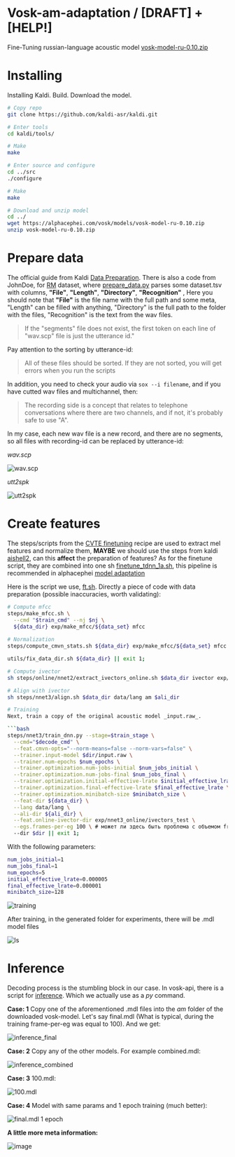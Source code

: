 # Vosk-am-adaptation / [DRAFT] + [HELP!]

Fine-Tuning russian-language acoustic model [vosk-model-ru-0.10.zip](https://alphacephei.com/vosk/models/vosk-model-ru-0.10.zip)
# Installing
Installing Kaldi. Build. Download the model.
```bash
# Copy repo
git clone https://github.com/kaldi-asr/kaldi.git

# Enter tools
cd kaldi/tools/ 

# Make
make 

# Enter source and configure
cd ../src
./configure

# Make
make

# Download and unzip model
cd ../
wget https://alphacephei.com/vosk/models/vosk-model-ru-0.10.zip
unzip vosk-model-ru-0.10.zip
```

# Prepare data
The official guide from Kaldi [Data Preparation](https://kaldi-asr.org/doc/data_prep.html).  There is also a code from JohnDoe, for [RM](https://catalog.ldc.upenn.edu/LDC93S3C) dataset, where [prepare_data.py](https://github.com/JohnDoe02/kaldi/blob/private/egs/rm/s5/local/prepare_data.py) parses
some dataset.tsv with columns,  __"File"__, __"Length"__, __"Directory"__, __"Recognition"__ , Here you should note that __"File"__ is the file name with the full path and some meta, "Length" can be filled with anything, "Directory" is the full path to the folder with the files, "Recognition" is the text from the wav files.

> If the "segments" file does not exist, the first token on each line of "wav.scp" file is just the utterance id."

Pay attention to the sorting by utterance-id:

> All of these files should be sorted. If they are not sorted, you will get errors when you run the scripts

In addition, you need to check your audio via `sox --i filename`, and if you have cutted wav files and  multichannel, then: 

> The recording side is a concept that relates to telephone conversations where there are two channels, and if not, it's probably safe to use "A". 

In my case, each new wav file is a new record, and there are no segments, so all files with recording-id can be replaced by utterance-id:

*wav.scp*
                                       
![wav.scp](https://user-images.githubusercontent.com/48170101/117793265-e0586180-b26d-11eb-96d3-4614ed6c66c7.png)

*utt2spk*

![utt2spk](https://user-images.githubusercontent.com/48170101/117793486-17c70e00-b26e-11eb-8104-9f13f35ca259.png)

# Create features

The steps/scripts from the [CVTE finetuning](https://github.com/zhaoyi2/CVTE_chain_model_finetune/tree/master/steps) recipe are used to extract mel features and normalize them, **MAYBE** we should use the steps from kaldi [aishell2](https://github.com/kaldi-asr/kaldi/tree/master/egs/aishell2/s5), can this __affect__ the preparation of features? As for the finetune script, they are combined into one sh [finetune_tdnn_1a.sh](https://github.com/kaldi-asr/kaldi/blob/master/egs/aishell2/s5/local/nnet3/tuning/finetune_tdnn_1a.sh), this pipeline is recommended in alphacephei [model adaptation](https://alphacephei.com/vosk/adaptation) 

Here is the script we use, [ft.sh](ft.sh). Directly a piece of code with data preparation (possible inaccuracies, worth validating):

```bash
# Compute mfcc 
steps/make_mfcc.sh \
  --cmd "$train_cmd" --nj $nj \
  ${data_dir} exp/make_mfcc/${data_set} mfcc
  
# Normalization
steps/compute_cmvn_stats.sh ${data_dir} exp/make_mfcc/${data_set} mfcc || exit 1;

utils/fix_data_dir.sh ${data_dir} || exit 1;

# Compute ivector
sh steps/online/nnet2/extract_ivectors_online.sh $data_dir ivector exp/nnet3_online/ivectors_test

# Align with ivector
sh steps/nnet3/align.sh $data_dir data/lang am $ali_dir

# Training
Next, train a copy of the original acoustic model _input.raw_.

```bash
steps/nnet3/train_dnn.py --stage=$train_stage \
  --cmd="$decode_cmd" \
  --feat.cmvn-opts="--norm-means=false --norm-vars=false" \
  --trainer.input-model $dir/input.raw \
  --trainer.num-epochs $num_epochs \
  --trainer.optimization.num-jobs-initial $num_jobs_initial \
  --trainer.optimization.num-jobs-final $num_jobs_final \
  --trainer.optimization.initial-effective-lrate $initial_effective_lrate \
  --trainer.optimization.final-effective-lrate $final_effective_lrate \
  --trainer.optimization.minibatch-size $minibatch_size \
  --feat-dir ${data_dir} \
  --lang data/lang \
  --ali-dir ${ali_dir} \
  --feat.online-ivector-dir exp/nnet3_online/ivectors_test \
  --egs.frames-per-eg 100 \ # может ли здесь быть проблема с объемом frames
  --dir $dir || exit 1;
```

With the following parameters:
```bash
num_jobs_initial=1
num_jobs_final=1
num_epochs=5
initial_effective_lrate=0.000005
final_effective_lrate=0.000001
minibatch_size=128
```
![training](https://user-images.githubusercontent.com/48170101/117966891-43b5c280-b346-11eb-8cd4-3420b72852e9.png)

After training, in the generated folder for experiments, there will be .mdl model files

![ls](https://user-images.githubusercontent.com/48170101/117951384-ef0a4b80-b335-11eb-9f4e-2d2f9883432f.png)

# Inference

Decoding process is the stumbling block in our case. In vosk-api, there is a script for [inference](https://github.com/alphacep/vosk-api/blob/master/python/test/transcribe_scp.py). Which we actually use as a _py_ command. 

__Case: 1__ Copy one of the aforementioned .mdl files into the _am_ folder of the downloaded vosk-model. Let's say final.mdl (What is typical, during the training frame-per-eg was equal to 100). And we get:

![inference_final](https://user-images.githubusercontent.com/48170101/117957473-eddc1d00-b33b-11eb-9731-36df023a1219.png)

__Case: 2__ Copy any of the other models. For example combined.mdl:

![inference_combined](https://user-images.githubusercontent.com/48170101/117958178-95f1e600-b33c-11eb-8955-74594648fb51.png)

__Case: 3__ 100.mdl:

![100.mdl](https://user-images.githubusercontent.com/48170101/117959014-6becf380-b33d-11eb-9358-ed843393abcd.png)

__Case: 4__ Model with same params and 1 epoch training (much better):

![final.mdl 1 epoch](https://user-images.githubusercontent.com/48170101/118093894-e5451e80-b3ef-11eb-9a7c-3e9927d685b1.png)

__A little more meta information:__

![image](https://user-images.githubusercontent.com/48170101/117958791-30eac000-b33d-11eb-93f6-688b09f6e698.png)
